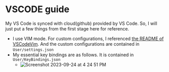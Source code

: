 # VSCODE guide

My VS Code is synced with cloud(github) provided by VS Code. So, I will just put a few things from the first stage here for reference.

- I use VIM mode. For custom configurations, I referenced [the README of VSCodeVim](https://github.com/VSCodeVim/Vim/#key-remapping). And the custom configurations are contained in `User/settings.json`
- My essential key bindings are as follows. It is contained in `User/KeyBindings.json`
  - ![Screenshot 2023-09-24 at 4 24 51 PM](https://github.com/wikibootup/dotfiles/assets/6479173/a6b44d2c-ee32-4374-9bac-1ca1e45db4e0)
